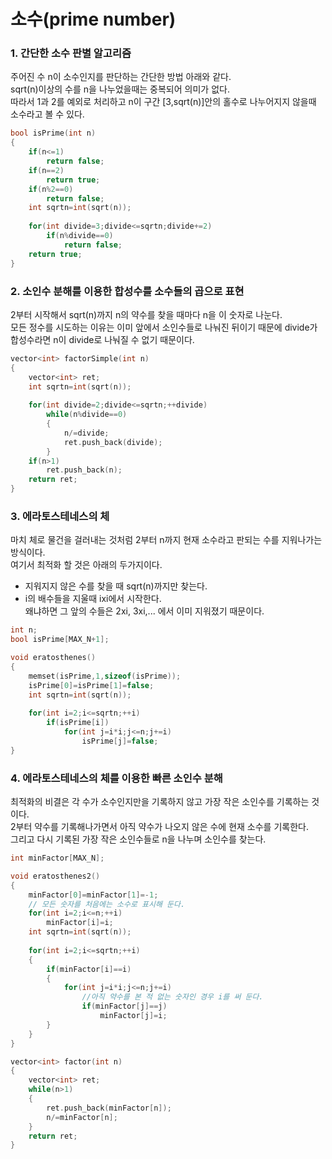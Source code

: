 # 소수(prime number) 
### 1. 간단한 소수 판별 알고리즘 
주어진 수 n이 소수인지를 판단하는 간단한 방법 아래와 같다.  
sqrt(n)이상의 수를 n을 나누었을때는 중복되어 의미가 없다.  
따라서 1과 2를 예외로 처리하고 n이 구간 [3,sqrt(n)]안의 홀수로 나누어지지 않을때 소수라고 볼 수 있다.  
```c++
bool isPrime(int n) 
{
    if(n<=1)
        return false;
    if(n==2)
        return true;
    if(n%2==0)
        return false;
    int sqrtn=int(sqrt(n));
    
    for(int divide=3;divide<=sqrtn;divide+=2)
        if(n%divide==0)
            return false;
    return true;
}
```
### 2. 소인수 분해를 이용한 합성수를 소수들의 곱으로 표현 
2부터 시작해서 sqrt(n)까지 n의 약수를 찾을 때마다 n을 이 숫자로 나눈다.  
모든 정수를 시도하는 이유는 이미 앞에서 소인수들로 나눠진 뒤이기 때문에 divide가 합성수라면 n이 divide로 나눠질 수 없기 때문이다.  
```c++
vector<int> factorSimple(int n)
{
    vector<int> ret;
    int sqrtn=int(sqrt(n));
    
    for(int divide=2;divide<=sqrtn;++divide)
        while(n%divide==0)
        {
            n/=divide;
            ret.push_back(divide);
        }
    if(n>1)
        ret.push_back(n);
    return ret;
}
```
### 3. 에라토스테네스의 체
마치 체로 물건을 걸러내는 것처럼 2부터 n까지 현재 소수라고 판되는 수를 지워나가는 방식이다.  
여기서 최적화 할 것은 아래의 두가지이다. 
- 지워지지 않은 수를 찾을 때 sqrt(n)까지만 찾는다.  
- i의 배수들을 지울때 ixi에서 시작한다.  
왜냐하면 그 앞의 수들은 2xi, 3xi,... 에서 이미 지워졌기 때문이다.  
```c++
int n;
bool isPrime[MAX_N+1];

void eratosthenes()
{
    memset(isPrime,1,sizeof(isPrime));
    isPrime[0]=isPrime[1]=false;
    int sqrtn=int(sqrt(n));
    
    for(int i=2;i<=sqrtn;++i)
        if(isPrime[i])
            for(int j=i*i;j<=n;j+=i)
                isPrime[j]=false;
}
```
### 4. 에라토스테네스의 체를 이용한 빠른 소인수 분해 
최적화의 비결은 각 수가 소수인지만을 기록하지 않고 가장 작은 소인수를 기록하는 것이다.  
2부터 약수를 기록해나가면서 아직 약수가 나오지 않은 수에 현재 소수를 기록한다.  
그리고 다시 기록된 가장 작은 소인수들로 n을 나누며 소인수를 찾는다.  
```c++
int minFactor[MAX_N];

void eratosthenes2()
{
    minFactor[0]=minFactor[1]=-1;
    // 모든 숫자를 처음에는 소수로 표시해 둔다. 
    for(int i=2;i<=n;++i)
        minFactor[i]=i;
    int sqrtn=int(sqrt(n));
    
    for(int i=2;i<=sqrtn;++i)
    {
        if(minFactor[i]==i)
        {
            for(int j=i*i;j<=n;j+=i)
                //아직 약수를 본 적 없는 숫자인 경우 i를 써 둔다.
                if(minFactor[j]==j)
                    minFactor[j]=i;
        }
    }
}

vector<int> factor(int n)
{
    vector<int> ret;
    while(n>1)
    {
        ret.push_back(minFactor[n]);
        n/=minFactor[n];
    }
    return ret;
}
```
